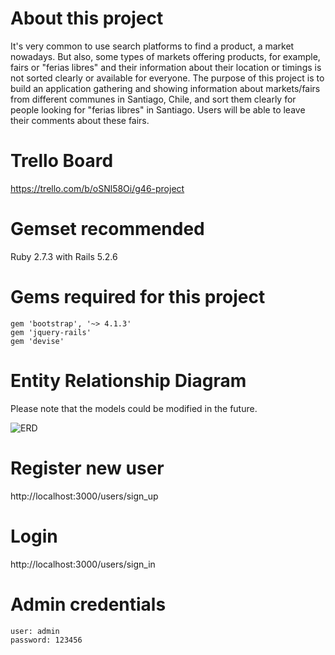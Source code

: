 # **About this project**
It's very common to use search platforms to find a product, a market nowadays. But also, some types of markets offering products, for example, fairs or "ferias libres" and their information about their location or timings is not sorted clearly or available for everyone. The purpose of this project is to build an application gathering and showing information about markets/fairs from different communes in Santiago, Chile, and sort them clearly for people looking for "ferias libres" in Santiago. Users will be able to leave their comments about these fairs.

# **Trello Board**
https://trello.com/b/oSNl58Oi/g46-project

# **Gemset recommended**
Ruby 2.7.3 with Rails 5.2.6

# **Gems required for this project**
```
gem 'bootstrap', '~> 4.1.3'
gem 'jquery-rails'
gem 'devise'
```

# **Entity Relationship Diagram**
Please note that the models could be modified in the future.

![ERD](https://user-images.githubusercontent.com/83678807/143732268-187d8241-e2f8-4a3c-9ea5-28a47ef1dd62.jpg)

# **Register new user**
http://localhost:3000/users/sign_up
# **Login**
http://localhost:3000/users/sign_in

# **Admin credentials**
```
user: admin
password: 123456
```
